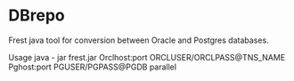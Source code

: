 # DBrepo
Frest java tool for conversion between Oracle and Postgres databases. 

Usage java - jar frest.jar Orclhost:port ORCLUSER/ORCLPASS@TNS_NAME Pghost:port PGUSER/PGPASS@PGDB parallel
